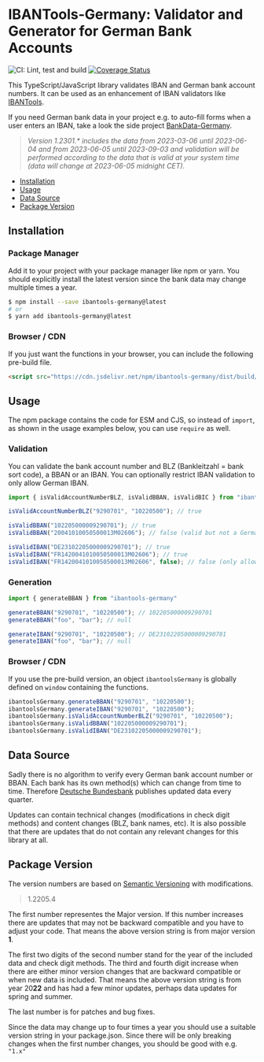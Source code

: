 # IBANTools-Germany: Validator and Generator for German Bank Accounts

![CI: Lint, test and build](https://github.com/baumerdev/ibantools-germany/workflows/Lint,%20test%20and%20build/badge.svg?branch=main)
[![Coverage Status](https://coveralls.io/repos/github/baumerdev/ibantools-germany/badge.svg?branch=main)](https://coveralls.io/github/baumerdev/ibantools-germany?branch=main)

This TypeScript/JavaScript library validates IBAN and German bank account
numbers. It can be used as an enhancement of IBAN validators like [IBANTools](https://simplify.github.io/ibantools/).

If you need German bank data in your project e.g. to auto-fill forms when a
user enters an IBAN, take a look the side project  [BankData-Germany](https://baumerdev.github.io/bankdata-germany/).

> _Version 1.2301.* includes the data from 2023-03-06 until 2023-06-04 and from 2023-06-05 until 2023-09-03 and validation will be performed according to the data that is valid at your system time (data will change at 2023-06-05 midnight CET)._

* [Installation](#installation)
* [Usage](#usage)
* [Data Source](#data-source)
* [Package Version](#package-version)

## Installation

### Package Manager

Add it to your project with your package manager like npm or yarn. You should
explicitly install the latest version since the bank data may change multiple
times a year.

```sh
$ npm install --save ibantools-germany@latest
# or
$ yarn add ibantools-germany@latest
```

### Browser / CDN

If you just want the functions in your browser, you can include the following
pre-build file.

```html
<script src="https://cdn.jsdelivr.net/npm/ibantools-germany/dist/build/browser.js"></script>
```

## Usage

The npm package contains the code for ESM and CJS, so instead of `import`, as
shown in the usage examples below, you can use `require` as well.

### Validation

You can validate the bank account number and BLZ (Bankleitzahl = bank sort
code), a BBAN or an IBAN. You can optionally restrict IBAN validation
to only allow German IBAN.

```javascript
import { isValidAccountNumberBLZ, isValidBBAN, isValidBIC } from "ibantools-germany"

isValidAccountNumberBLZ("9290701", "10220500"); // true

isValidBBAN("102205000009290701"); // true
isValidBBAN("20041010050500013M02606"); // false (valid but not a German BBAN)

isValidIBAN("DE23102205000009290701"); // true
isValidIBAN("FR1420041010050500013M02606"); // true
isValidIBAN("FR1420041010050500013M02606", false); // false (only allow German IBAN)
```

### Generation

```javascript
import { generateBBAN } from "ibantools-germany"

generateBBAN("9290701", "10220500"); // 102205000009290701
generateBBAN("foo", "bar"); // null

generateIBAN("9290701", "10220500"); // DE23102205000009290701
generateIBAN("foo", "bar"); // null
```

### Browser / CDN

If you use the pre-build version, an object `ibantoolsGermany` is globally
defined on `window` containing the functions.

```javascript
ibantoolsGermany.generateBBAN("9290701", "10220500");
ibantoolsGermany.generateIBAN("9290701", "10220500");
ibantoolsGermany.isValidAccountNumberBLZ("9290701", "10220500");
ibantoolsGermany.isValidBBAN("102205000009290701");
ibantoolsGermany.isValidIBAN("DE23102205000009290701");
```

## Data Source

Sadly there is no algorithm to verify every German bank account number or BBAN.
Each bank has its own method(s) which can change from time to time. Therefore
[Deutsche Bundesbank](https://www.bundesbank.de/en/tasks/payment-systems/services/bank-sort-codes/download-bank-sort-codes-626218)
publishes updated data every quarter.

Updates can contain technical changes (modifications in check digit methods)
and content changes (BLZ, bank names, etc). It is also possible that there
are updates that do not contain any relevant changes for this library at
all.

## Package Version

The version numbers are based on [Semantic Versioning](https://semver.org/)
with modifications.

> 1.2205.4

The first number representes the Major version. If this number increases there
are updates that may not be backward compatible and you have to adjust your
code. That means the above version string is from major version **1**.

The first two digits of the second number stand for the year of the included
data and check digit methods. The third and fourth digit increase when there
are either minor version changes that are backward compatible or when new data
is included. That means the above version string is from year 20**22** and
has had a few minor updates, perhaps data updates for spring and summer.

The last number is for patches and bug fixes.

Since the data may change up to four times a year you should use a suitable
version string in your package.json. Since there will be only breaking changes
when the first number changes, you should be good with e.g. `"1.x"`
